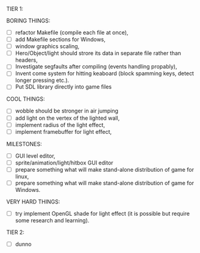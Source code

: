 TIER 1:

 BORING THINGS:
 - [ ] refactor Makefile (compile each file at once),
 - [ ] add Makefile sections for Windows,
 - [ ] window graphics scaling,
 - [ ] Hero/Object/light should strore its data in separate file rather than headers,
 - [ ] Investigate segfaults after compiling (events handling propably),
 - [ ] Invent come system for hitting keaboard (block spamming keys, detect longer pressing etc.).
 - [ ] Put SDL library directly into game files

 COOL THINGS:
 - [ ] wobble should be stronger in air jumping
 - [ ] add light on the vertex of the lighted wall,
 - [ ] implement radius of the light effect,
 - [ ] implement framebuffer for light effect,

 MILESTONES:
 - [ ] GUI level editor,
 - [ ] sprite/animation/light/hitbox GUI editor
 - [ ] prepare something what will make stand-alone distribution of game for linux,
 - [ ] prepare something what will make stand-alone distribution of game for Windows.

 VERY HARD THINGS:
 - [ ] try implement OpenGL shade for light effect (it is possible but require some research and
   learning).

TIER 2:

- [ ] dunno
